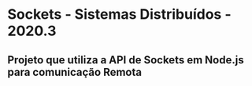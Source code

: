 # Sockets - Sistemas Distribuídos - 2020.3

## Projeto que utiliza a API de Sockets em Node.js para comunicação Remota
